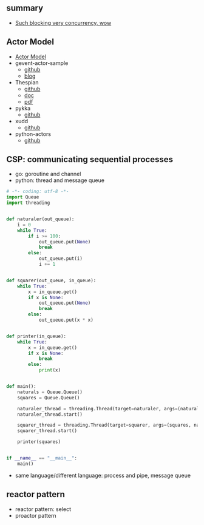 ## summary

- [Such blocking very concurrency, wow](http://shairosenfeld.com/such_blocking_very_concurrency/#1)

## Actor Model

- [Actor Model](https://en.wikipedia.org/wiki/Actor_model)
- gevent-actor-sample
  - [github](https://github.com/ianjuma/gevent-actor-sample)
  - [blog](https://medium.com/@ianjuma/the-actor-model-in-python-with-gevent-b8375d0986fa)
- Thespian
  - [github](https://github.com/godaddy/Thespian)
  - [doc](https://godaddy.github.io/Thespian/doc/#outline-container-h:e8dd9cdc-1a23-4f11-9d4b-017a12b07593)
  - [pdf](https://godaddy.github.io/Thespian/doc/in_depth.pdf)
- pykka
  - [github](https://github.com/jodal/pykka/tree/master)
- xudd
  - [github](https://github.com/xudd/xudd)
- python-actors
  - [github](https://github.com/tamland/python-actors/)

## CSP: communicating sequential processes

- go: goroutine and channel
- python: thread and message queue

```python
# -*- coding: utf-8 -*-
import Queue
import threading


def naturaler(out_queue):
    i = 0
    while True:
        if i >= 100:
            out_queue.put(None)
            break
        else:
            out_queue.put(i)
            i += 1


def squarer(out_queue, in_queue):
    while True:
        x = in_queue.get()
        if x is None:
            out_queue.put(None)
            break
        else:
            out_queue.put(x * x)


def printer(in_queue):
    while True:
        x = in_queue.get()
        if x is None:
            break
        else:
            print(x)


def main():
    naturals = Queue.Queue()
    squares = Queue.Queue()

    naturaler_thread = threading.Thread(target=naturaler, args=(naturals,))
    naturaler_thread.start()

    squarer_thread = threading.Thread(target=squarer, args=(squares, naturals))
    squarer_thread.start()

    printer(squares)


if __name__ == "__main__":
    main()
```

- same language/different language: process and pipe, message queue

## reactor pattern

- reactor pattern: select
- proactor pattern